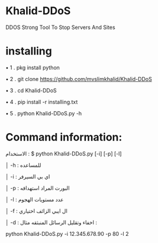 # Khalid-DDoS
DDOS Strong Tool To Stop Servers And Sites
# installing
• 1 .  pkg install python 

• 2 .  git clone https://github.com/mvslimkhalid/Khalid-DDoS

• 3 .  cd Khalid-DDoS

• 4 .  pip install -r installing.txt 

• 5 .  python Khalid-DDoS.py -h  

# Command information:
الاستخدام :
$ python Khalid-DDoS.py [-i] [-p] [-l]    

│ -h : للمساعده

│ -i : اي بي السيرفر

│ -p : البورت المراد استهدافه

│ -l : عدد مستويات الهجوم

│ -f : ال ايبي الزائف اختياري

│ -d : اخفاء وتقليل الرسائل المنبثقه
مثال :

 python Khalid-DDoS.py -i 12.345.678.90 -p 80 -l  2 
